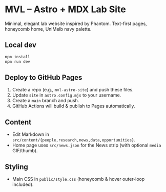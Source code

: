 # MVL – Astro + MDX Lab Site

Minimal, elegant lab website inspired by Phantom. Text-first pages, honeycomb home, UniMelb navy palette.

## Local dev
```bash
npm install
npm run dev
```

## Deploy to GitHub Pages
1. Create a repo (e.g., `mvl-astro-site`) and push these files.
2. Update `site` in `astro.config.mjs` to your username.
3. Create a `main` branch and push.
4. GitHub Actions will build & publish to Pages automatically.

## Content
- Edit Markdown in `src/content/{people,research,news,data,opportunities}`.
- Home page uses `src/news.json` for the News strip (with optional `media` GIF/thumb).

## Styling
- Main CSS in `public/style.css` (honeycomb & hover outer-loop included).
